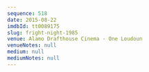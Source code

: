 ```yaml
---
sequence: 518
date: 2015-08-22
imdbId: tt0089175
slug: fright-night-1985
venue: Alamo Drafthouse Cinema - One Loudoun
venueNotes: null
medium: null
mediumNotes: null
---
```


